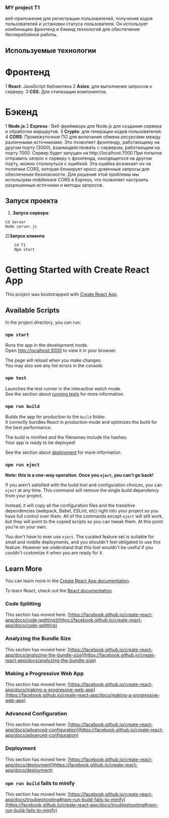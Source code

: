 ### MY project T1
веб-приложение для регистрации пользователей, получения кодов пользователей и установки статуса пользователя.
Он использует комбинацию фронтенд и бэкенд технологий для обеспечения бесперебойной работы.

## Используемые технологии
# Фронтенд
1	**React**: JavaScript библиотека 
2	**Axios**: для выполнения запросов к серверу.
3	**CSS**: Для стилизации компонентов.
# Бэкенд
1	**Node.js**
2 **Express** : Веб-фреймворк для Node.js для создания сервера и обработки маршрутов.
3	**Crypto**: для генерации кодов пользователей.
4	**CORS**: Промежуточное ПО для включения обмена ресурсами между различными источниками. Это позволяет фронтенду, работающему на другом порту (3000), взаимодействовать с сервером, работающим на порту 7000. Сервер будет запущен на http://localhost:7000
При попытке отправить запрос к серверу с фронтенда, находящегося на другом порту, можно столкнуться с ошибкой. Эта ошибка возникает из-за политики CORS, которая блокирует кросс-доменные запросы для обеспечения безопасности.
Для решения этой проблемы мы используем middleware CORS в Express, что позволяет настроить разрешенные источники и методы запросов.
##   Запуск проекта
1)	**Запуск сервера**:
```
Cd Server
Node server.js
```
2)**Запуск клиента**
```
	Cd T1
	Npm start
```







# Getting Started with Create React App

This project was bootstrapped with [Create React App](https://github.com/facebook/create-react-app).

## Available Scripts

In the project directory, you can run:

### `npm start`

Runs the app in the development mode.\
Open [http://localhost:3000](http://localhost:3000) to view it in your browser.

The page will reload when you make changes.\
You may also see any lint errors in the console.

### `npm test`

Launches the test runner in the interactive watch mode.\
See the section about [running tests](https://facebook.github.io/create-react-app/docs/running-tests) for more information.

### `npm run build`

Builds the app for production to the `build` folder.\
It correctly bundles React in production mode and optimizes the build for the best performance.

The build is minified and the filenames include the hashes.\
Your app is ready to be deployed!

See the section about [deployment](https://facebook.github.io/create-react-app/docs/deployment) for more information.

### `npm run eject`

**Note: this is a one-way operation. Once you `eject`, you can't go back!**

If you aren't satisfied with the build tool and configuration choices, you can `eject` at any time. This command will remove the single build dependency from your project.

Instead, it will copy all the configuration files and the transitive dependencies (webpack, Babel, ESLint, etc) right into your project so you have full control over them. All of the commands except `eject` will still work, but they will point to the copied scripts so you can tweak them. At this point you're on your own.

You don't have to ever use `eject`. The curated feature set is suitable for small and middle deployments, and you shouldn't feel obligated to use this feature. However we understand that this tool wouldn't be useful if you couldn't customize it when you are ready for it.

## Learn More

You can learn more in the [Create React App documentation](https://facebook.github.io/create-react-app/docs/getting-started).

To learn React, check out the [React documentation](https://reactjs.org/).

### Code Splitting

This section has moved here: [https://facebook.github.io/create-react-app/docs/code-splitting](https://facebook.github.io/create-react-app/docs/code-splitting)

### Analyzing the Bundle Size

This section has moved here: [https://facebook.github.io/create-react-app/docs/analyzing-the-bundle-size](https://facebook.github.io/create-react-app/docs/analyzing-the-bundle-size)

### Making a Progressive Web App

This section has moved here: [https://facebook.github.io/create-react-app/docs/making-a-progressive-web-app](https://facebook.github.io/create-react-app/docs/making-a-progressive-web-app)

### Advanced Configuration

This section has moved here: [https://facebook.github.io/create-react-app/docs/advanced-configuration](https://facebook.github.io/create-react-app/docs/advanced-configuration)

### Deployment

This section has moved here: [https://facebook.github.io/create-react-app/docs/deployment](https://facebook.github.io/create-react-app/docs/deployment)

### `npm run build` fails to minify

This section has moved here: [https://facebook.github.io/create-react-app/docs/troubleshooting#npm-run-build-fails-to-minify](https://facebook.github.io/create-react-app/docs/troubleshooting#npm-run-build-fails-to-minify)
